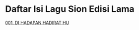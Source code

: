 # Daftar Isi Lagu Sion Edisi Lama

[001. DI HADAPAN HADIRAT HU](https://github.com/djitz/chord-lagu-sion/blob/master/edisi-lama/001.%20DI%20HADAPAN%20HADIRAT%20HU.md)
